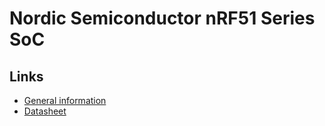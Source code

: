 
# Nordic Semiconductor nRF51 Series SoC

## Links

* [General information](https://www.nordicsemi.com/Products/nRF51-Series-SoC)
* [Datasheet](http://infocenter.nordicsemi.com/pdf/nRF51_RM_v3.0.1.pdf)
